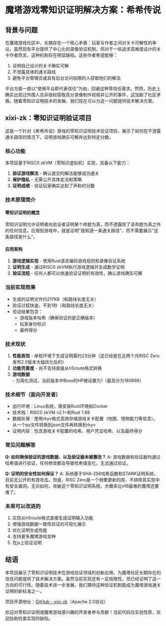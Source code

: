 # 魔塔游戏零知识证明解决方案：希希传说

## 背景与问题

在魔塔游戏社区中，长期存在一个核心矛盾：玩家与作者之间对关卡可解性的争议。虽然现有平台提供了中心化的录像验证机制，但对于一些追求高难度设计的关卡作者而言，这种机制存在明显缺陷。这些作者希望能够：

1. 证明自己设计的关卡确实可解
2. 不泄露具体的通关路线
3. 避免平台管理员或具有后台访问权限的人获取他们的解法

平台方面一直以"使用平台即代表信任"为由，回避这种零信任需求。然而，历史上确实出现过外围人员非授权窃取高分录像制作视频并公开的事件，这加剧了社区矛盾。随着零知识证明技术的发展，我们现在可以为这一问题提供技术解决方案。

## xixi-zk：零知识证明验证项目

这是一个针对《希希传说》游戏的零知识证明技术验证项目，展示了如何在不泄露通关路径的情况下，证明游戏确实可解并达到特定分数。

### 核心功能

本项目基于RISC0 zkVM（零知识虚拟机）实现，具备以下能力：

1. **验证游戏解法** - 确认提交的解法能够成功通关
2. **保护隐私** - 无需公开具体走法和策略
3. **证明成绩** - 验证玩家确实达到了声称的分数

### 技术原理简介

#### 零知识证明的概念

零知识证明允许证明者向验证者证明某个命题为真，而不透露除了该命题为真之外的任何信息。应用到游戏中，就是证明"我知道一条通关路径"，而不需要展示"这条路径是什么"。

#### 应用架构

1. **游戏逻辑实现** - 使用Rust语言编码游戏规则和录像验证系统
2. **证明生成** - 通过RISC0 zkVM执行游戏逻辑并生成数学证明
3. **验证流程** - 任何人都可以快速验证证明的有效性，确认游戏确实可解

### 当前实现效果

- 生成的证明文件约217KB（和路线长度无关）
- 验证过程快速，不到1秒（和路线长度无关）
- 验证结果包含：
  - 游戏版本哈希（确保验证的是正确版本）
  - 玩家身份标识
  - 最终得分

### 技术现状

1. **性能表现** - 单核环境下生成证明需约23分钟（这已经是在近两个月RISC Zero发布2.0版本大幅优化后的）
2. **功能完善度** - 尚不支持直接从h5route格式转换
3. **游戏数据** - 为简化测试，当前版本中Boss的HP被设置为1（最高分为180666）

### 技术细节（面向开发者）

- 运行环境：Linux系统，需安装Rust环境和Docker
- 技术栈：RISC0 zkVM v2.1+和Rust 1.88
- 数据处理：使用rkyv格式高效存储游戏关卡配置（地图、怪物能力等信息）。从一个py文件转换到json文件再转换到rkyv
- 证明内容：包含游戏关卡配置的哈希、用户凭证哈希、以及最终得分

### 常见问题解答

**Q: 如何确保验证的游戏数据、以及验证器未被篡改？**
A: 游戏数据和验证器均通过哈希值进行验证，任何修改都会导致哈希值变化，无法通过验证。

**Q: 证明的安全性如何保证？**
A: 系统基于SHA-256哈希函数和STARK证明系统，目前无公开的有效攻击。但是，RISC Zero是一个频繁更新的库，不排除其实现中有安全漏洞。无论如何，攻破这个零知识证明系统，大概率比n16最难的魔塔还要难了。

### 未来可以改进的

1. 实现从h5route格式直接生成证明输入功能
2. 增强游戏数据一致性验证的可视化展示
3. 优化证明生成性能
4. 支持更多魔塔游戏变种
5. 在js上验证证明

## 结语

本项目展示了零知识证明技术在游戏验证领域的创新应用，为魔塔社区长期存在的信任问题提供了技术解决方案。虽然当前实现还有一定局限性，但已经证明了这一方向的可行性。随着技术进一步发展，我们期待这种验证机制能成为魔塔游戏通关证明的新标准之一。

项目开源地址：[GitHub - xixi-zk](https://github.com/your-name/xixi-zk)（Apache 2.0协议）

欢迎对零知识证明或魔塔游戏感兴趣的开发者参与贡献！当前代码仅实验性质，欢迎协助检查实现的缺陷。